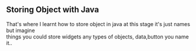 <!DOCTYPE html>
<html>
<head>

<div class="item active" style="background-image: url(shot/1.png);">

</head>
<body>

<h2>Storing Object with Java</h2>

<div>
That's where I learnt how to store object in java at this stage it's just names but imagine<br>
things you could store widgets any types of objects, data,button you name it..
</div>

</body>
</html>
